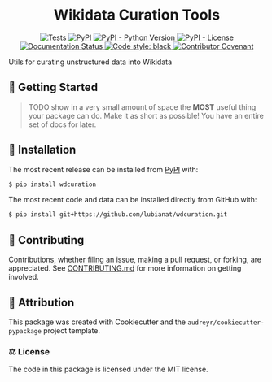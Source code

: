 <h1 align="center">
  Wikidata Curation Tools
</h1>

<p align="center">
    <a href="https://github.com/lubianat/wdcuration/actions?query=workflow%3ATests">
        <img alt="Tests" src="https://github.com/lubianat/wdcuration/workflows/Tests/badge.svg" />
    </a>
    <a href="https://pypi.org/project/wdcuration">
        <img alt="PyPI" src="https://img.shields.io/pypi/v/wdcuration" />
    </a>
    <a href="https://pypi.org/project/wdcuration">
        <img alt="PyPI - Python Version" src="https://img.shields.io/pypi/pyversions/wdcuration" />
    </a>
    <a href="https://github.com/lubianat/wdcuration/blob/main/LICENSE">
        <img alt="PyPI - License" src="https://img.shields.io/pypi/l/wdcuration" />
    </a>
    <a href='https://wdcuration.readthedocs.io/en/latest/?badge=latest'>
        <img src='https://readthedocs.org/projects/wdcuration/badge/?version=latest' alt='Documentation Status' />
    <a href='https://github.com/psf/black'>
        <img src='https://img.shields.io/badge/code%20style-black-000000.svg' alt='Code style: black' />
    </a>
    <a href="https://github.com/lubianat/wdcuration/blob/main/.github/CODE_OF_CONDUCT.md">
        <img src="https://img.shields.io/badge/Contributor%20Covenant-2.1-4baaaa.svg" alt="Contributor Covenant"/>
    </a>
</p>

Utils for curating unstructured data into Wikidata

## 💪 Getting Started

> TODO show in a very small amount of space the **MOST** useful thing your package can do.
> Make it as short as possible! You have an entire set of docs for later.


## 🚀 Installation

The most recent release can be installed from
[PyPI](https://pypi.org/project/wdcuration/) with:

```bash
$ pip install wdcuration
```

The most recent code and data can be installed directly from GitHub with:

```bash
$ pip install git+https://github.com/lubianat/wdcuration.git
```

## 👐 Contributing

Contributions, whether filing an issue, making a pull request, or forking, are appreciated. See
[CONTRIBUTING.md](https://github.com/lubianat/wdcuration/blob/master/.github/CONTRIBUTING.md) for more information on getting involved.

## 👋 Attribution

This package was created with Cookiecutter and the `audreyr/cookiecutter-pypackage` project template.

### ⚖️ License

The code in this package is licensed under the MIT license.

